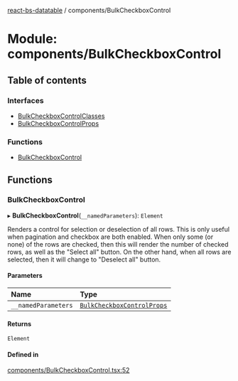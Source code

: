 [react-bs-datatable](../README.md) / components/BulkCheckboxControl

# Module: components/BulkCheckboxControl

## Table of contents

### Interfaces

- [BulkCheckboxControlClasses](../interfaces/components_BulkCheckboxControl.BulkCheckboxControlClasses.md)
- [BulkCheckboxControlProps](../interfaces/components_BulkCheckboxControl.BulkCheckboxControlProps.md)

### Functions

- [BulkCheckboxControl](components_BulkCheckboxControl.md#bulkcheckboxcontrol)

## Functions

### BulkCheckboxControl

▸ **BulkCheckboxControl**(`__namedParameters`): `Element`

Renders a control for selection or deselection of all rows. This is
only useful when pagination and checkbox are both enabled. When only
some (or none) of the rows are checked, then this will render the
number of checked rows, as well as the "Select all" button.
On the other hand, when all rows are selected, then it will
change to "Deselect all" button.

#### Parameters

| Name | Type |
| :------ | :------ |
| `__namedParameters` | [`BulkCheckboxControlProps`](../interfaces/components_BulkCheckboxControl.BulkCheckboxControlProps.md) |

#### Returns

`Element`

#### Defined in

[components/BulkCheckboxControl.tsx:52](https://github.com/imballinst/react-bs-datatable/blob/86aa7e0/src/components/BulkCheckboxControl.tsx#L52)
